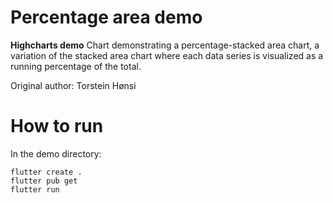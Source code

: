 # Percentage area demo

**Highcharts demo**
Chart demonstrating a percentage-stacked area chart, a variation of the 
        stacked area chart where each data series is visualized as a running
        percentage of the total.

Original author: Torstein Hønsi

# How to run

In the demo directory:

```
flutter create .
flutter pub get
flutter run
```

